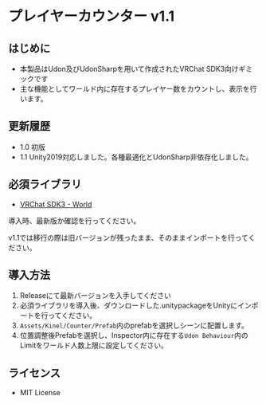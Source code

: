 # プレイヤーカウンター v1.1
## はじめに
- 本製品はUdon及びUdonSharpを用いて作成されたVRChat SDK3向けギミックです
- 主な機能としてワールド内に存在するプレイヤー数をカウントし、表示を行います。

## 更新履歴
- 1.0 初版
- 1.1 Unity2019対応しました。各種最適化とUdonSharp非依存化しました。

## 必須ライブラリ
- [VRChat SDK3 - World](https://vrchat.com/home/download)

導入時、最新版か確認を行ってください。

v1.1では移行の際は旧バージョンが残ったまま、そのままインポートを行ってください。

## 導入方法
1. Releaseにて最新バージョンを入手してください
2. 必須ライブラリを導入後、ダウンロードした.unitypackageをUnityにインポートを行ってください。
3. ```Assets/Kinel/Counter/Prefab```内のprefabを選択しシーンに配置します。
4. 位置調整後Prefabを選択し、Inspector内に存在する```Udon Behaviour```内のLimitをワールド人数上限に設定してください。

## ライセンス
- MIT License